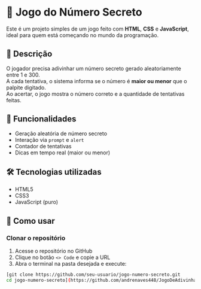 # 🎯 Jogo do Número Secreto

Este é um projeto simples de um jogo feito com **HTML**, **CSS** e **JavaScript**, ideal para quem está começando no mundo da programação.

## 📌 Descrição

O jogador precisa adivinhar um número secreto gerado aleatoriamente entre 1 e 300.  
A cada tentativa, o sistema informa se o número é **maior ou menor** que o palpite digitado.  
Ao acertar, o jogo mostra o número correto e a quantidade de tentativas feitas.

## 🚀 Funcionalidades

- Geração aleatória de número secreto
- Interação via `prompt` e `alert`
- Contador de tentativas
- Dicas em tempo real (maior ou menor)

## 🛠️ Tecnologias utilizadas

- HTML5  
- CSS3  
- JavaScript (puro)

## 📁 Como usar

### Clonar o repositório

1. Acesse o repositório no GitHub  
2. Clique no botão `<> Code` e copie a URL  
3. Abra o terminal na pasta desejada e execute:

```bash
[git clone https://github.com/seu-usuario/jogo-numero-secreto.git
cd jogo-numero-secreto](https://github.com/andrenaves448/JogoDeAdivinhacao.git)
